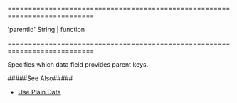 <!--**
/*-------------------------------------------
    Auto-generated file. Do not modify.
-------------------------------------------

**-->
===========================================================================
<!--default-->'parentId'<!--/default-->
<!--type-->String | function<!--/type-->
===========================================================================

<!--shortDescription-->
Specifies which data field provides parent keys.
<!--/shortDescription-->

<!--fullDescription-->
#####See Also#####
- [Use Plain Data](/Documentation/Guide/Widgets/TreeList/Data_Binding/Use_Plain_Data/)
<!--/fullDescription-->